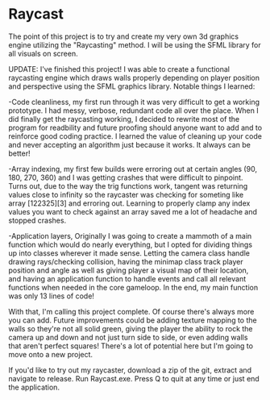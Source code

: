 # Raycast

The point of this project is to try and create my very own 3d graphics engine utilizing the "Raycasting" method. I will be using the SFML library for all visuals on screen.

UPDATE:
I've finished this project! I was able to create a functional raycasting engine which draws walls properly depending on player position and perspective using the SFML graphics library. Notable things I learned:

  -Code cleanliness, my first run through it was very difficult to get a working prototype. I had messy, verbose, redundant code all over the place. When I did finally get the raycasting working, I decided to rewrite most of the program for readbility and future proofing should anyone want to add and to reinforce good coding practice. I learned the value of cleaning up your code and never accepting an algorithm just because it works. It always can be better!
  
  -Array indexing, my first few builds were erroring out at certain angles (90, 180, 270, 360) and I was getting crashes that were difficult to pinpoint. Turns out, due to the way the trig functions work, tangent was returning values close to infinity so the raycaster was checking for someting like array [122325][3] and erroring out. Learning to properly clamp any index values you want to check against an array saved me a lot of headache and stopped crashes.
  
  -Application layers, Originally I was going to create a mammoth of a main function which would do nearly everything, but I opted for dividing things up into classes wherever it made sense. Letting the camera class handle drawing rays/checking collision, having the minimap class track player position and angle as well as giving player a visual map of their location, and having an application function to handle events and call all relevant functions when needed in the core gameloop. In the end, my main function was only 13 lines of code!


With that, I'm calling this project complete. Of course there's always more you can add. Future improvements could be adding texture mapping to the walls so they're not all solid green, giving the player the ability to rock the camera up and down and not just turn side to side, or even adding walls that aren't perfect squares! There's a lot of potential here but I'm going to move onto a new project.

If you'd like to try out my raycaster, download a zip of the git, extract and navigate to release. Run Raycast.exe. Press Q to quit at any time or just end the application.

